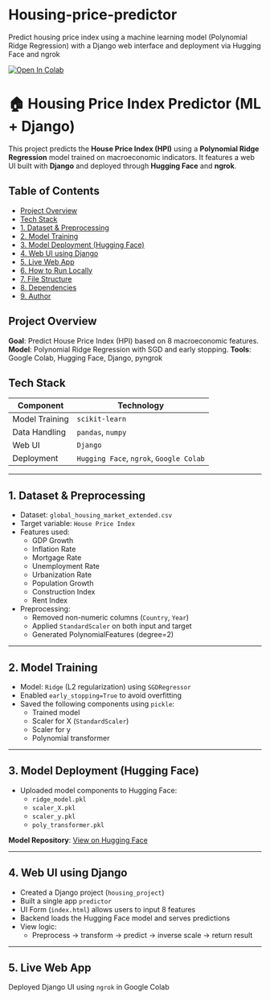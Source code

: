 # Housing-price-predictor
Predict housing price index using a machine learning model (Polynomial Ridge Regression) with a Django web interface and deployment via Hugging Face and ngrok

[![Open In Colab](https://colab.research.google.com/assets/colab-badge.svg)](https://colab.research.google.com/github/Umama123/Housing-price-predictor-/blob/main/ML_A_03.ipynb)

# 🏠 Housing Price Index Predictor (ML + Django)

This project predicts the **House Price Index (HPI)** using a **Polynomial Ridge Regression** model trained on macroeconomic indicators. It features a web UI built with **Django** and deployed through **Hugging Face** and **ngrok**.


##  Table of Contents

- [Project Overview](#project-overview)
- [Tech Stack](#tech-stack)
- [1. Dataset & Preprocessing](#1-dataset--preprocessing)
- [2. Model Training](#2-model-training)
- [3. Model Deployment (Hugging Face)](#3-model-deployment-hugging-face)
- [4. Web UI using Django](#4-web-ui-using-django)
- [5. Live Web App](#5-live-web-app)
- [6. How to Run Locally](#6-how-to-run-locally)
- [7. File Structure](#7-file-structure)
- [8. Dependencies](#8-dependencies)
- [9. Author](#9-author)



##  Project Overview

 **Goal**: Predict House Price Index (HPI) based on 8 macroeconomic features.
  **Model**: Polynomial Ridge Regression with SGD and early stopping.
 **Tools**: Google Colab, Hugging Face, Django, pyngrok



## Tech Stack

| Component       | Technology         |
|----------------|--------------------|
| Model Training | `scikit-learn`     |
| Data Handling  | `pandas`, `numpy`  |
| Web UI         | `Django`           |
| Deployment     | `Hugging Face`, `ngrok`, `Google Colab` |

---

## 1. Dataset & Preprocessing

- Dataset: `global_housing_market_extended.csv`
- Target variable: `House Price Index`
- Features used:
  - GDP Growth
  - Inflation Rate
  - Mortgage Rate
  - Unemployment Rate
  - Urbanization Rate
  - Population Growth
  - Construction Index
  - Rent Index
- Preprocessing:
  - Removed non-numeric columns (`Country`, `Year`)
  - Applied `StandardScaler` on both input and target
  - Generated PolynomialFeatures (degree=2)

---

## 2. Model Training

- Model: `Ridge` (L2 regularization) using `SGDRegressor`
- Enabled `early_stopping=True` to avoid overfitting
- Saved the following components using `pickle`:
  - Trained model
  - Scaler for X (`StandardScaler`)
  - Scaler for y
  - Polynomial transformer

---

## 3. Model Deployment (Hugging Face)

- Uploaded model components to  Hugging Face:
  - `ridge_model.pkl`
  - `scaler_X.pkl`
  - `scaler_y.pkl`
  - `poly_transformer.pkl`

**Model Repository**: [View on Hugging Face](https://huggingface.co/Umama927/Global-Housing-Market-Analysis)

---

## 4. Web UI using Django

- Created a Django project (`housing_project`)
- Built a single app `predictor`
- UI Form (`index.html`) allows users to input 8 features
- Backend loads the Hugging Face model and serves predictions
- View logic:
  - Preprocess → transform → predict → inverse scale → return result

---

## 5. Live Web App

Deployed Django UI using `ngrok` in Google Colab

 

